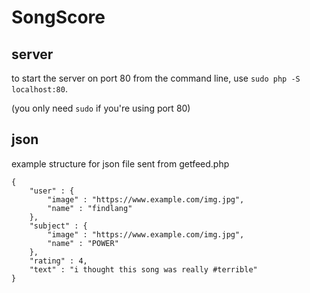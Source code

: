 # SongScore

## server
to start the server on port 80 from the command line, use ```sudo php -S localhost:80```.

(you only need ```sudo``` if you're using port 80)

## json
example structure for json file sent from getfeed.php
```
{
	"user" : {
		"image" : "https://www.example.com/img.jpg",
		"name" : "findlang"
	},
	"subject" : {
		"image" : "https://www.example.com/img.jpg",
		"name" : "POWER"
	},
	"rating" : 4,
	"text" : "i thought this song was really #terrible"
}
```
